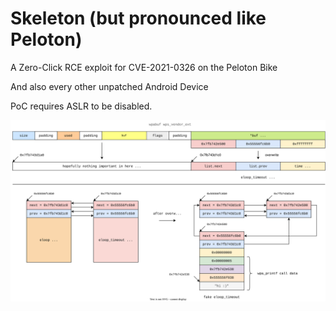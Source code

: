 # Skeleton (but pronounced like Peloton)

A Zero-Click RCE exploit for CVE-2021-0326 on the Peloton Bike 

And also every other unpatched Android Device 

PoC requires ASLR to be disabled.

![diagram of exploit](eloop.svg)

